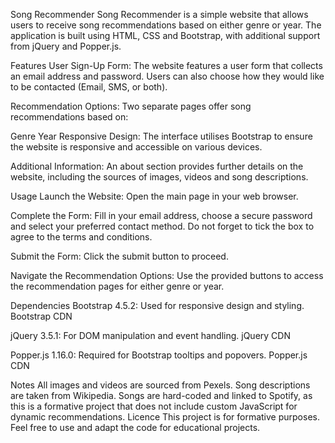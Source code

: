 Song Recommender
Song Recommender is a simple website that allows users to receive song recommendations based on either genre or year. The application is built using HTML, CSS and Bootstrap, with additional support from jQuery and Popper.js.

Features
User Sign-Up Form:
The website features a user form that collects an email address and password. Users can also choose how they would like to be contacted (Email, SMS, or both).

Recommendation Options:
Two separate pages offer song recommendations based on:

Genre
Year
Responsive Design:
The interface utilises Bootstrap to ensure the website is responsive and accessible on various devices.

Additional Information:
An about section provides further details on the website, including the sources of images, videos and song descriptions.

Usage
Launch the Website:
Open the main page in your web browser.

Complete the Form:
Fill in your email address, choose a secure password and select your preferred contact method. Do not forget to tick the box to agree to the terms and conditions.

Submit the Form:
Click the submit button to proceed.

Navigate the Recommendation Options:
Use the provided buttons to access the recommendation pages for either genre or year.

Dependencies
Bootstrap 4.5.2:
Used for responsive design and styling.
Bootstrap CDN

jQuery 3.5.1:
For DOM manipulation and event handling.
jQuery CDN

Popper.js 1.16.0:
Required for Bootstrap tooltips and popovers.
Popper.js CDN

Notes
All images and videos are sourced from Pexels.
Song descriptions are taken from Wikipedia.
Songs are hard-coded and linked to Spotify, as this is a formative project that does not include custom JavaScript for dynamic recommendations.
Licence
This project is for formative purposes.
Feel free to use and adapt the code for educational projects.






